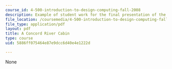 ```yaml
---
course_id: 4-500-introduction-to-design-computing-fall-2008
description: Example of student work for the final presentation of the course.
file_location: /coursemedia/4-500-introduction-to-design-computing-fall-2008/5886ff075464e87e9dcc6d40e4e1222d_final_8.pdf
file_type: application/pdf
layout: pdf
title: A Concord River Cabin
type: course
uid: 5886ff075464e87e9dcc6d40e4e1222d

---
```

None